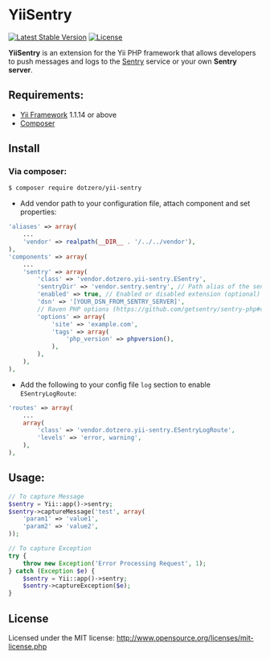 # YiiSentry

[![Latest Stable Version](https://poser.pugx.org/dotzero/yii-sentry/version)](https://packagist.org/packages/dotzero/yii-sentry)
[![License](https://poser.pugx.org/dotzero/yii-sentry/license)](https://packagist.org/packages/dotzero/yii-sentry)

**YiiSentry** is an extension for the Yii PHP framework that allows developers to push messages and logs to the [Sentry](https://getsentry.com/) service or your own **Sentry server**.

## Requirements:

- [Yii Framework](https://github.com/yiisoft/yii) 1.1.14 or above
- [Composer](http://getcomposer.org/doc/)

## Install

### Via composer:

```bash
$ composer require dotzero/yii-sentry
```

- Add vendor path to your configuration file, attach component and set properties:

```php
'aliases' => array(
    ...
    'vendor' => realpath(__DIR__ . '/../../vendor'),
),
'components' => array(
    ...
    'sentry' => array(
        'class' => 'vendor.dotzero.yii-sentry.ESentry',
        'sentryDir' => 'vendor.sentry.sentry', // Path alias of the sentry-php directory (optional)
        'enabled' => true, // Enabled or disabled extension (optional)
        'dsn' => '[YOUR_DSN_FROM_SENTRY_SERVER]',
        // Raven PHP options (https://github.com/getsentry/sentry-php#configuration)
        'options' => array(
            'site' => 'example.com',
            'tags' => array(
                'php_version' => phpversion(),
            ),
        ),
    ),
),
```

- Add the following to your config file `log` section to enable `ESentryLogRoute`:

```php
'routes' => array(
    ...
    array(
        'class' => 'vendor.dotzero.yii-sentry.ESentryLogRoute',
        'levels' => 'error, warning',
    ),
),
```

## Usage:

```php
// To capture Message
$sentry = Yii::app()->sentry;
$sentry->captureMessage('test', array(
    'param1' => 'value1',
    'param2' => 'value2',
));

// To capture Exception
try {
    throw new Exception('Error Processing Request', 1);
} catch (Exception $e) {
    $sentry = Yii::app()->sentry;
    $sentry->captureException($e);
}
```

## License

Licensed under the MIT license: http://www.opensource.org/licenses/mit-license.php
